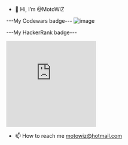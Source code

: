- 👋 Hi, I’m @MotoWiZ

---My Codewars badge---
![image](https://www.codewars.com/users/MotoWiZ/badges/large)


---My HackerRank badge---
<iframe src="https://hackerrank-badge.herokuapp.com/MotoWiZ" style="border: 0; height: 230px; width: 240px; overflow:hidden;" scrolling="no" frameBorder="0"></iframe>

- 📫 How to reach me motowiz@hotmail.com
<!---
MotoWiZ/MotoWiZ is a ✨ special ✨ repository because its `README.md` (this file) appears on your GitHub profile.
You can click the Preview link to take a look at your changes.
--->

